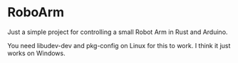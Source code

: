 # RoboArm

Just a simple project for controlling a small Robot Arm in Rust and Arduino.

You need libudev-dev and pkg-config on Linux for this to work. I think it just works on Windows.
